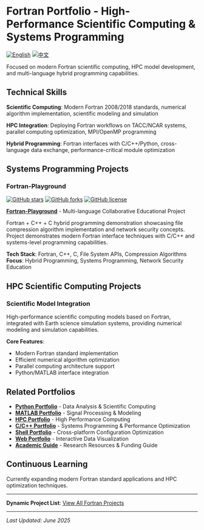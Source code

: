 # Fortran Portfolio - High-Performance Scientific Computing & Systems Programming
[![English](https://img.shields.io/badge/lang-English-blue.svg)](README.md)
[![中文](https://img.shields.io/badge/lang-中文-brown.svg)](README.CN.md)

Focused on modern Fortran scientific computing, HPC model development, and multi-language hybrid programming capabilities.

## Technical Skills

**Scientific Computing**: Modern Fortran 2008/2018 standards, numerical algorithm implementation, scientific modeling and simulation

**HPC Integration**: Deploying Fortran workflows on TACC/NCAR systems, parallel computing optimization, MPI/OpenMP programming

**Hybrid Programming**: Fortran interfaces with C/C++/Python, cross-language data exchange, performance-critical module optimization

## Systems Programming Projects

### Fortran-Playground
[![GitHub stars](https://img.shields.io/github/stars/ktwu01/Fortran-Playground)](https://github.com/ktwu01/Fortran-Playground)
[![GitHub forks](https://img.shields.io/github/forks/ktwu01/Fortran-Playground)](https://github.com/ktwu01/Fortran-Playground/fork)
[![GitHub license](https://img.shields.io/github/license/ktwu01/Fortran-Playground)](https://github.com/ktwu01/Fortran-Playground/blob/main/LICENSE)

**[Fortran-Playground](https://github.com/ktwu01/Fortran-Playground)** - Multi-language Collaborative Educational Project

Fortran + C++ + C hybrid programming demonstration showcasing file compression algorithm implementation and network security concepts. Project demonstrates modern Fortran interface techniques with C/C++ and systems-level programming capabilities.

**Tech Stack**: Fortran, C++, C, File System APIs, Compression Algorithms  
**Focus**: Hybrid Programming, Systems Programming, Network Security Education

## HPC Scientific Computing Projects

### Scientific Model Integration
High-performance scientific computing models based on Fortran, integrated with Earth science simulation systems, providing numerical modeling and simulation capabilities.

**Core Features**:
- Modern Fortran standard implementation
- Efficient numerical algorithm optimization
- Parallel computing architecture support
- Python/MATLAB interface integration

## Related Portfolios

- **[Python Portfolio](../python/)** - Data Analysis & Scientific Computing
- **[MATLAB Portfolio](../matlab/)** - Signal Processing & Modeling
- **[HPC Portfolio](../hpc/)** - High Performance Computing
- **[C/C++ Portfolio](../cpp/)** - Systems Programming & Performance Optimization
- **[Shell Portfolio](../shell/)** - Cross-platform Configuration Optimization
- **[Web Portfolio](../web/)** - Interactive Data Visualization
- **[Academic Guide](../academic/)** - Research Resources & Funding Guide

## Continuous Learning

Currently expanding modern Fortran standard applications and HPC optimization techniques.

---
**Dynamic Project List**: [View All Fortran Projects](https://github.com/ktwu01?tab=repositories&q=&type=&language=fortran&sort=)

---
*Last Updated: June 2025*